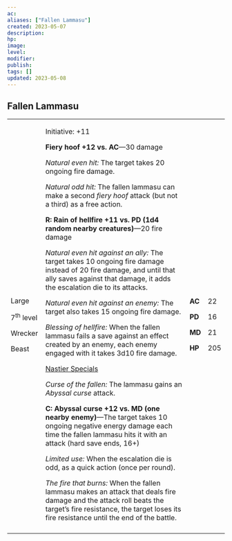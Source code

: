 ```yaml
---
ac: 
aliases: ["Fallen Lammasu"]
created: 2023-05-07
description: 
hp: 
image: 
level: 
modifier: 
publish: 
tags: []
updated: 2023-05-08
---
```


## Fallen Lammasu

<table>
<colgroup>
<col style="width: 16%" />
<col style="width: 71%" />
<col style="width: 5%" />
<col style="width: 6%" />
</colgroup>
<tbody>
<tr class="odd">
<td><p>Large</p>
<p>7<sup>th</sup> level</p>
<p>Wrecker</p>
<p>Beast</p></td>
<td><p>Initiative: +11</p>
<p><strong>Fiery hoof +12 vs. AC</strong>—30 damage</p>
<p><em>Natural even hit:</em> The target takes 20 ongoing fire
damage.</p>
<p><em>Natural odd hit:</em> The fallen lammasu can make a second
<em>fiery hoof</em> attack (but not a third) as a free action.</p>
<p><strong>R: Rain of hellfire +11 vs. PD (1d4 random nearby
creatures)</strong>—20 fire damage</p>
<p><em>Natural even hit against an ally:</em> The target takes 10
ongoing fire damage instead of 20 fire damage, and until that ally saves
against that damage, it adds the escalation die to its attacks.</p>
<p><em>Natural even hit against an enemy:</em> The target also takes 15
ongoing fire damage.</p>
<p><em>Blessing of hellfire:</em> When the fallen lammasu fails a save
against an effect created by an enemy, each enemy engaged with it takes
3d10 fire damage.</p>
<p><u>Nastier Specials</u></p>
<p><em>Curse of the fallen:</em> The lammasu gains an <em>Abyssal
curse</em> attack.</p>
<p><strong>C: Abyssal curse +12 vs. MD (one nearby enemy)</strong>—The
target takes 10 ongoing negative energy damage each time the fallen
lammasu hits it with an attack (hard save ends, 16+)</p>
<p><em>Limited use:</em> When the escalation die is odd, as a quick
action (once per round).</p>
<p><em>The fire that burns:</em> When the fallen lammasu makes an attack
that deals fire damage and the attack roll beats the target’s fire
resistance, the target loses its fire resistance until the end of the
battle.</p></td>
<td><p><strong>AC</strong></p>
<p><strong>PD</strong></p>
<p><strong>MD</strong></p>
<p><strong>HP</strong></p></td>
<td><p>22</p>
<p>16</p>
<p>21</p>
<p>205</p></td>
</tr>
<tr class="even">
<td></td>
<td></td>
<td></td>
<td></td>
</tr>
</tbody>
</table>
